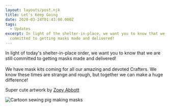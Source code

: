 ```yaml
---
layout: layouts/post.njk
title: Let's Keep Going
date: 2020-03-24T01:43:00.000Z
tags:
  - Updates
excerpt: In light of the shelter-in-place, we want you to know that we are still
  committed to getting masks made and delivered!
---
```

In light of today's shelter-in-place order, we want you to know that we are still committed to getting masks made and delivered!\
\
We have mask kits coming for all our amazing and devoted Crafters.  We know these times are strange and rough, but together we can make a huge difference!

Super cute artwork by [Zoey Abbott](https://www.facebook.com/zoeyabbottillustration?fref=gs&__tn__=%2CdK%2AF-R&eid=ARAa9qItUEIcdlbA7Bkq7UB5Gv4dIBBe5zCOc1YQx2MNieqwQhMm9uA0dgQiIFlzgGe1PBow-bmRUOiS&dti=2559223211033116&hc_location=group_dialog)

![Cartoon sewing pig making masks](/images/90348126_10105299408644563_332736034158673920_o.jpg)
